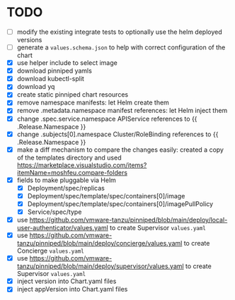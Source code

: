 # TODO

- [ ] modify the existing integrate tests to optionally use the helm deployed versions
- [ ] generate a `values.schema.json` to help with correct configuration of the chart
- [x] use helper include to select image
- [x] download pinniped yamls
- [x] download kubectl-split
- [x] download yq
- [x] create static pinniped chart resources
- [x] remove namespace manifests: let Helm create them
- [x] remove .metadata.namespace manifest references: let Helm inject them
- [x] change .spec.service.namespace APIService references to {{ .Release.Namespace }}
- [x] change .subjects[0].namespace Cluster/RoleBinding references to {{ .Release.Namespace }}
- [x] make a diff mechanism to compare the changes easily: created a copy of the templates directory and used https://marketplace.visualstudio.com/items?itemName=moshfeu.compare-folders
- [x] fields to make pluggable via Helm
  - [x] Deployment/spec/replicas
  - [x] Deployment/spec/template/spec/containers[0]/image
  - [x] Deployment/spec/template/spec/containers[0]/imagePullPolicy
  - [x] Service/spec/type
- [x] use https://github.com/vmware-tanzu/pinniped/blob/main/deploy/local-user-authenticator/values.yaml to create Supervisor `values.yaml`
- [x] use https://github.com/vmware-tanzu/pinniped/blob/main/deploy/concierge/values.yaml to create Concierge `values.yaml`
- [x] use https://github.com/vmware-tanzu/pinniped/blob/main/deploy/supervisor/values.yaml to create Supervisor `values.yaml`
- [x] inject version into Chart.yaml files
- [x] inject appVersion into Chart.yaml files
